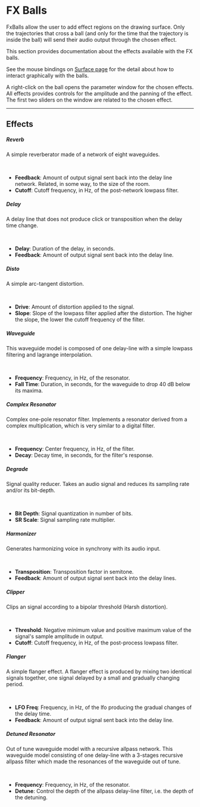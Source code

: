 FX Balls
========

FxBalls allow the user to add effect regions on the drawing surface. Only the
trajectories that cross a ball (and only for the time that the trajectory is
inside the ball) will send their audio output through the chosen effect.

This section provides documentation about the effects available with the 
FX balls.

See the mouse bindings on [Surface page](02_surface.md) for the detail about 
how to interact graphically with the balls.

A right-click on the ball opens the parameter window for the chosen effects.
All effects provides controls for the amplitude and the panning of the effect.
The first two sliders on the window are related to the chosen effect.
______________________________________________________________________________

Effects
-------

##### Reverb #####

A simple reverberator made of a network of eight waveguides.

<br>

- __Feedback__: Amount of output signal sent back into the delay line network.
Related, in some way, to the size of the room.
- __Cutoff__: Cutoff frequency, in Hz, of the post-network lowpass filter.

##### Delay #####

A delay line that does not produce click or transposition when the delay time
change.

<br>

- __Delay__: Duration of the delay, in seconds.
- __Feedback__: Amount of output signal sent back into the delay line.

##### Disto #####

A simple arc-tangent distortion.

<br>

- __Drive__: Amount of distortion applied to the signal.
- __Slope__: Slope of the lowpass filter applied after the distortion. The 
higher the slope, the lower the cutoff frequency of the filter.

##### Waveguide #####

This waveguide model is composed of one delay-line with a simple lowpass 
filtering and lagrange interpolation.

<br>

- __Frequency__: Frequency, in Hz, of the resonator.
- __Fall Time__: Duration, in seconds, for the waveguide to drop 40 dB below 
its maxima.

##### Complex Resonator #####

Complex one-pole resonator filter. Implements a resonator derived from a 
complex multiplication, which is very similar to a digital filter.

<br>

- __Frequency__: Center frequency, in Hz, of the filter.
- __Decay__: Decay time, in seconds, for the filter's response.

##### Degrade #####

Signal quality reducer. Takes an audio signal and reduces its sampling rate 
and/or its bit-depth.

<br>

- __Bit Depth__: Signal quantization in number of bits.
- __SR Scale__: Signal sampling rate multiplier.

##### Harmonizer #####

Generates harmonizing voice in synchrony with its audio input.

<br>

- __Transposition__: Transposition factor in semitone.
- __Feedback__: Amount of output signal sent back into the delay lines.

##### Clipper #####

Clips an signal according to a bipolar threshold (Harsh distortion).

<br>

- __Threshold__: Negative minimum value and positive maximum value of the 
signal's sample amplitude in output.
- __Cutoff__: Cutoff frequency, in Hz, of the post-process lowpass filter.

##### Flanger #####

A simple flanger effect. A flanger effect is produced by mixing two identical 
signals together, one signal delayed by a small and gradually changing period.

<br>

- __LFO Freq__: Frequency, in Hz, of the lfo producing the gradual changes of 
the delay time.
- __Feedback__: Amount of output signal sent back into the delay line.

##### Detuned Resonator #####

Out of tune waveguide model with a recursive allpass network. This waveguide 
model consisting of one delay-line with a 3-stages recursive allpass filter 
which made the resonances of the waveguide out of tune.

<br>

- __Frequency__: Frequency, in Hz, of the resonator.
- __Detune__: Control the depth of the allpass delay-line filter, i.e. the 
depth of the detuning.
